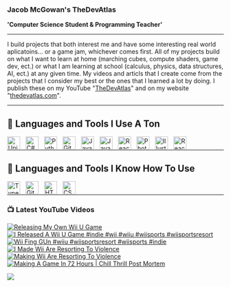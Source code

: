 ### Jacob McGowan's TheDevAtlas

**'Computer Science Student & Programming Teacher'**

---

I build projects that both interest me and have some interesting real world aplicatoins... or a game jam, whichever comes first. All of my projects build on what I want to learn at home (marching cubes, compute shaders, game dev, ect.) or what I am learning at school (calculus, physics, data structures, AI, ect.) at any given time. My videos and articls that I create come from the projects that I consider my best or the ones that I learned a lot by doing. I publish these on my YouTube "[TheDevAtlas](https://www.youtube.com/@thedevatlas)" and on my website "[thedevatlas.com](https://www.thedevatlas.com/)".

---

## 💾 Languages and Tools I Use A Ton

<img align="left" alt="Unity" width="30px" style="padding-right:10px;" src="https://cdn.jsdelivr.net/gh/devicons/devicon@latest/icons/unity/unity-original.svg" />
<img align="left" alt="C#" width="30px" style="padding-right:10px;" src="https://cdn.jsdelivr.net/gh/devicons/devicon@latest/icons/csharp/csharp-original.svg" />
<img align="left" alt="Python" width="30px" style="padding-right:10px;" src="https://cdn.jsdelivr.net/gh/devicons/devicon@latest/icons/python/python-original.svg" />
<img align="left" alt="GitHub" width="30px" style="padding-right:10px;" src="https://cdn.jsdelivr.net/gh/devicons/devicon/icons/github/github-original.svg" />
<img align="left" alt="Java" width="30px" style="padding-right:10px;" src="https://cdn.jsdelivr.net/gh/devicons/devicon/icons/java/java-original.svg"/>
<img align="left" alt="JavaScript" width="30px" style="padding-right:10px;" src="https://cdn.jsdelivr.net/gh/devicons/devicon/icons/javascript/javascript-plain.svg" />
<img align="left" alt="React" width="30px" style="padding-right:10px;" src="https://cdn.jsdelivr.net/gh/devicons/devicon/icons/react/react-original.svg" />
<img align="left" alt="Photoshop" width="30px" style="padding-right:10px;" src="https://cdn.jsdelivr.net/gh/devicons/devicon@latest/icons/photoshop/photoshop-original.svg" />
<img align="left" alt="Illustrator" width="30px" style="padding-right:10px;" src="https://cdn.jsdelivr.net/gh/devicons/devicon@latest/icons/illustrator/illustrator-plain.svg" />
<img align="left" alt="React" width="30px" style="padding-right:10px;" src="https://cdn.jsdelivr.net/gh/devicons/devicon@latest/icons/premierepro/premierepro-original.svg" />

<br />

---

## 🧠 Languages and Tools I Know How To Use

<img align="left" alt="TypeScript" width="30px" style="padding-right:10px;" src="https://cdn.jsdelivr.net/gh/devicons/devicon/icons/typescript/typescript-plain.svg" />
<img align="left" alt="Git" width="30px" style="padding-right:10px;" src="https://cdn.jsdelivr.net/gh/devicons/devicon/icons/git/git-original.svg" />
<img align="left" alt="HTML" width="30px" style="padding-right:10px;" src="https://cdn.jsdelivr.net/gh/devicons/devicon/icons/html5/html5-plain.svg" />
<img align="left" alt="CSS" width="30px" style="padding-right:10px;" src="https://cdn.jsdelivr.net/gh/devicons/devicon/icons/css3/css3-plain.svg" />

<br />

---

### 📺 Latest YouTube Videos

<!-- BEGIN YOUTUBE-CARDS -->
[![Releasing My Own Wii U Game](https://ytcards.demolab.com/?id=OIVhupsDbu8&title=Releasing+My+Own+Wii+U+Game&lang=en&timestamp=1707152411&background_color=%230d1117&title_color=%23ffffff&stats_color=%23dedede&max_title_lines=1&width=250&border_radius=5 "Releasing My Own Wii U Game")](https://www.youtube.com/watch?v=OIVhupsDbu8)
[![I Released A Wii U Game #indie #wii #wiiu #wiisports #wiisportsresort](https://ytcards.demolab.com/?id=_Ocrw7HDCrI&title=I+Released+A+Wii+U+Game+%23indie+%23wii+%23wiiu+%23wiisports+%23wiisportsresort&lang=en&timestamp=1707103634&background_color=%230d1117&title_color=%23ffffff&stats_color=%23dedede&max_title_lines=1&width=250&border_radius=5 "I Released A Wii U Game #indie #wii #wiiu #wiisports #wiisportsresort")](https://www.youtube.com/watch?v=_Ocrw7HDCrI)
[![Wii Fing GUn #wiiu #wiisportsresort #wiisports #indie](https://ytcards.demolab.com/?id=QrGVI0P_G5g&title=Wii+Fing+GUn+%23wiiu+%23wiisportsresort+%23wiisports+%23indie&lang=en&timestamp=1706726679&background_color=%230d1117&title_color=%23ffffff&stats_color=%23dedede&max_title_lines=1&width=250&border_radius=5 "Wii Fing GUn #wiiu #wiisportsresort #wiisports #indie")](https://www.youtube.com/watch?v=QrGVI0P_G5g)
[![I Made Wii Are Resorting To Violence](https://ytcards.demolab.com/?id=-U3SBHMWmWY&title=I+Made+Wii+Are+Resorting+To+Violence&lang=en&timestamp=1706202066&background_color=%230d1117&title_color=%23ffffff&stats_color=%23dedede&max_title_lines=1&width=250&border_radius=5 "I Made Wii Are Resorting To Violence")](https://www.youtube.com/watch?v=-U3SBHMWmWY)
[![Making Wii Are Resorting To Violence](https://ytcards.demolab.com/?id=BKEaG7PdiaA&title=Making+Wii+Are+Resorting+To+Violence&lang=en&timestamp=1706150533&background_color=%230d1117&title_color=%23ffffff&stats_color=%23dedede&max_title_lines=1&width=250&border_radius=5 "Making Wii Are Resorting To Violence")](https://www.youtube.com/watch?v=BKEaG7PdiaA)
[![Making A Game In 72 Hours | Chill Thrill Post Mortem](https://ytcards.demolab.com/?id=MWpI4rseCP4&title=Making+A+Game+In+72+Hours+%7C+Chill+Thrill+Post+Mortem&lang=en&timestamp=1700257969&background_color=%230d1117&title_color=%23ffffff&stats_color=%23dedede&max_title_lines=1&width=250&border_radius=5 "Making A Game In 72 Hours | Chill Thrill Post Mortem")](https://www.youtube.com/watch?v=MWpI4rseCP4)
<!-- END YOUTUBE-CARDS -->

[<img src="https://custom-icon-badges.demolab.com/badge/-Subscribe%20For%20More-red?style=for-the-badge&logo=video&logoColor=white"/>](https://www.youtube.com/c/fknight?sub_confirmation=1)

#

